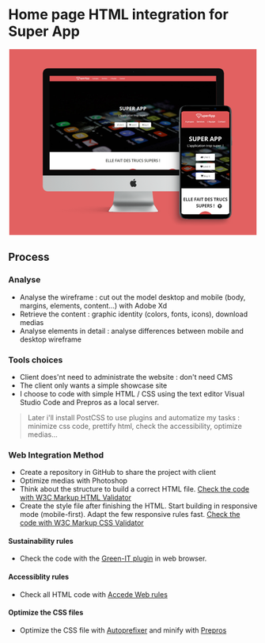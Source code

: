 # Home page HTML integration for Super App

<div id="header" align="center">
  <img src="img/mockup-superapp-both.png" alt="Mise en situation du site web SuperApp en vue sur un Mac" width="500" />
</div>


## Process

### Analyse
- Analyse the wireframe : cut out the model desktop and mobile (body, margins, elements, content...) with Adobe Xd
- Retrieve the content : graphic identity (colors, fonts, icons), download medias
- Analyse elements in detail : analyse differences between mobile and desktop wireframe

### Tools choices
- Client does'nt need to administrate the website : don't need CMS
- The client only wants a simple showcase site
- I choose to code with simple HTML / CSS using the text editor Visual Studio Code and Prepros as a local server.

> Later i'll install PostCSS to use plugins and automatize my tasks : 
> minimize css code, prettify html, check the accessibility, optimize medias...

### Web Integration Method
- Create a repository in GitHub to share the project with client
- Optimize medias with Photoshop
- Think about the structure to build a correct HTML file. <a href="https://validator.w3.org/">Check the code with W3C Markup HTML Validator</a>
- Create the style file after finishing the HTML. Start building in responsive mode (mobile-first). Adapt the few responsive rules fast. <a href="https://jigsaw.w3.org/css-validator/">Check the code with W3C Markup CSS Validator</a>

#### Sustainability rules
- Check the code with the <a href="https://github.com/cnumr/GreenIT-Analysis">Green-IT plugin</a> in web browser.

#### Accessiblity rules
- Check all HTML code with <a href="https://www.accede-web.com/en/guidelines/html-css/"> Accede Web rules </a>

#### Optimize the CSS files
- Optimize the CSS file with <a href="https://autoprefixer.github.io/">Autoprefixer</a> and minify with <a href="https://prepros.io/">Prepros</a>






